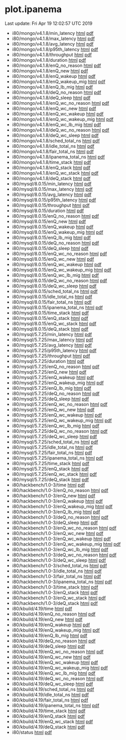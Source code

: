 # plot.ipanema

Last update: Fri Apr 19 12:02:57 UTC 2019

* i80/mongo/v4.1.8/min_latency [html](i80/mongo/v4.1.8/min_latency.html) [pdf](i80/mongo/v4.1.8/min_latency.pdf)
* i80/mongo/v4.1.8/max_latency [html](i80/mongo/v4.1.8/max_latency.html) [pdf](i80/mongo/v4.1.8/max_latency.pdf)
* i80/mongo/v4.1.8/avg_latency [html](i80/mongo/v4.1.8/avg_latency.html) [pdf](i80/mongo/v4.1.8/avg_latency.pdf)
* i80/mongo/v4.1.8/p95th_latency [html](i80/mongo/v4.1.8/p95th_latency.html) [pdf](i80/mongo/v4.1.8/p95th_latency.pdf)
* i80/mongo/v4.1.8/throughput [html](i80/mongo/v4.1.8/throughput.html) [pdf](i80/mongo/v4.1.8/throughput.pdf)
* i80/mongo/v4.1.8/duration [html](i80/mongo/v4.1.8/duration.html) [pdf](i80/mongo/v4.1.8/duration.pdf)
* i80/mongo/v4.1.8/enQ_no_reason [html](i80/mongo/v4.1.8/enQ_no_reason.html) [pdf](i80/mongo/v4.1.8/enQ_no_reason.pdf)
* i80/mongo/v4.1.8/enQ_new [html](i80/mongo/v4.1.8/enQ_new.html) [pdf](i80/mongo/v4.1.8/enQ_new.pdf)
* i80/mongo/v4.1.8/enQ_wakeup [html](i80/mongo/v4.1.8/enQ_wakeup.html) [pdf](i80/mongo/v4.1.8/enQ_wakeup.pdf)
* i80/mongo/v4.1.8/enQ_wakeup_mig [html](i80/mongo/v4.1.8/enQ_wakeup_mig.html) [pdf](i80/mongo/v4.1.8/enQ_wakeup_mig.pdf)
* i80/mongo/v4.1.8/enQ_lb_mig [html](i80/mongo/v4.1.8/enQ_lb_mig.html) [pdf](i80/mongo/v4.1.8/enQ_lb_mig.pdf)
* i80/mongo/v4.1.8/deQ_no_reason [html](i80/mongo/v4.1.8/deQ_no_reason.html) [pdf](i80/mongo/v4.1.8/deQ_no_reason.pdf)
* i80/mongo/v4.1.8/deQ_sleep [html](i80/mongo/v4.1.8/deQ_sleep.html) [pdf](i80/mongo/v4.1.8/deQ_sleep.pdf)
* i80/mongo/v4.1.8/enQ_wc_no_reason [html](i80/mongo/v4.1.8/enQ_wc_no_reason.html) [pdf](i80/mongo/v4.1.8/enQ_wc_no_reason.pdf)
* i80/mongo/v4.1.8/enQ_wc_new [html](i80/mongo/v4.1.8/enQ_wc_new.html) [pdf](i80/mongo/v4.1.8/enQ_wc_new.pdf)
* i80/mongo/v4.1.8/enQ_wc_wakeup [html](i80/mongo/v4.1.8/enQ_wc_wakeup.html) [pdf](i80/mongo/v4.1.8/enQ_wc_wakeup.pdf)
* i80/mongo/v4.1.8/enQ_wc_wakeup_mig [html](i80/mongo/v4.1.8/enQ_wc_wakeup_mig.html) [pdf](i80/mongo/v4.1.8/enQ_wc_wakeup_mig.pdf)
* i80/mongo/v4.1.8/enQ_wc_lb_mig [html](i80/mongo/v4.1.8/enQ_wc_lb_mig.html) [pdf](i80/mongo/v4.1.8/enQ_wc_lb_mig.pdf)
* i80/mongo/v4.1.8/deQ_wc_no_reason [html](i80/mongo/v4.1.8/deQ_wc_no_reason.html) [pdf](i80/mongo/v4.1.8/deQ_wc_no_reason.pdf)
* i80/mongo/v4.1.8/deQ_wc_sleep [html](i80/mongo/v4.1.8/deQ_wc_sleep.html) [pdf](i80/mongo/v4.1.8/deQ_wc_sleep.pdf)
* i80/mongo/v4.1.8/sched_total_ns [html](i80/mongo/v4.1.8/sched_total_ns.html) [pdf](i80/mongo/v4.1.8/sched_total_ns.pdf)
* i80/mongo/v4.1.8/idle_total_ns [html](i80/mongo/v4.1.8/idle_total_ns.html) [pdf](i80/mongo/v4.1.8/idle_total_ns.pdf)
* i80/mongo/v4.1.8/fair_total_ns [html](i80/mongo/v4.1.8/fair_total_ns.html) [pdf](i80/mongo/v4.1.8/fair_total_ns.pdf)
* i80/mongo/v4.1.8/ipanema_total_ns [html](i80/mongo/v4.1.8/ipanema_total_ns.html) [pdf](i80/mongo/v4.1.8/ipanema_total_ns.pdf)
* i80/mongo/v4.1.8/time_stack [html](i80/mongo/v4.1.8/time_stack.html) [pdf](i80/mongo/v4.1.8/time_stack.pdf)
* i80/mongo/v4.1.8/enQ_stack [html](i80/mongo/v4.1.8/enQ_stack.html) [pdf](i80/mongo/v4.1.8/enQ_stack.pdf)
* i80/mongo/v4.1.8/enQ_wc_stack [html](i80/mongo/v4.1.8/enQ_wc_stack.html) [pdf](i80/mongo/v4.1.8/enQ_wc_stack.pdf)
* i80/mongo/v4.1.8/deQ_stack [html](i80/mongo/v4.1.8/deQ_stack.html) [pdf](i80/mongo/v4.1.8/deQ_stack.pdf)
* i80/mysql/8.0.15/min_latency [html](i80/mysql/8.0.15/min_latency.html) [pdf](i80/mysql/8.0.15/min_latency.pdf)
* i80/mysql/8.0.15/max_latency [html](i80/mysql/8.0.15/max_latency.html) [pdf](i80/mysql/8.0.15/max_latency.pdf)
* i80/mysql/8.0.15/avg_latency [html](i80/mysql/8.0.15/avg_latency.html) [pdf](i80/mysql/8.0.15/avg_latency.pdf)
* i80/mysql/8.0.15/p95th_latency [html](i80/mysql/8.0.15/p95th_latency.html) [pdf](i80/mysql/8.0.15/p95th_latency.pdf)
* i80/mysql/8.0.15/throughput [html](i80/mysql/8.0.15/throughput.html) [pdf](i80/mysql/8.0.15/throughput.pdf)
* i80/mysql/8.0.15/duration [html](i80/mysql/8.0.15/duration.html) [pdf](i80/mysql/8.0.15/duration.pdf)
* i80/mysql/8.0.15/enQ_no_reason [html](i80/mysql/8.0.15/enQ_no_reason.html) [pdf](i80/mysql/8.0.15/enQ_no_reason.pdf)
* i80/mysql/8.0.15/enQ_new [html](i80/mysql/8.0.15/enQ_new.html) [pdf](i80/mysql/8.0.15/enQ_new.pdf)
* i80/mysql/8.0.15/enQ_wakeup [html](i80/mysql/8.0.15/enQ_wakeup.html) [pdf](i80/mysql/8.0.15/enQ_wakeup.pdf)
* i80/mysql/8.0.15/enQ_wakeup_mig [html](i80/mysql/8.0.15/enQ_wakeup_mig.html) [pdf](i80/mysql/8.0.15/enQ_wakeup_mig.pdf)
* i80/mysql/8.0.15/enQ_lb_mig [html](i80/mysql/8.0.15/enQ_lb_mig.html) [pdf](i80/mysql/8.0.15/enQ_lb_mig.pdf)
* i80/mysql/8.0.15/deQ_no_reason [html](i80/mysql/8.0.15/deQ_no_reason.html) [pdf](i80/mysql/8.0.15/deQ_no_reason.pdf)
* i80/mysql/8.0.15/deQ_sleep [html](i80/mysql/8.0.15/deQ_sleep.html) [pdf](i80/mysql/8.0.15/deQ_sleep.pdf)
* i80/mysql/8.0.15/enQ_wc_no_reason [html](i80/mysql/8.0.15/enQ_wc_no_reason.html) [pdf](i80/mysql/8.0.15/enQ_wc_no_reason.pdf)
* i80/mysql/8.0.15/enQ_wc_new [html](i80/mysql/8.0.15/enQ_wc_new.html) [pdf](i80/mysql/8.0.15/enQ_wc_new.pdf)
* i80/mysql/8.0.15/enQ_wc_wakeup [html](i80/mysql/8.0.15/enQ_wc_wakeup.html) [pdf](i80/mysql/8.0.15/enQ_wc_wakeup.pdf)
* i80/mysql/8.0.15/enQ_wc_wakeup_mig [html](i80/mysql/8.0.15/enQ_wc_wakeup_mig.html) [pdf](i80/mysql/8.0.15/enQ_wc_wakeup_mig.pdf)
* i80/mysql/8.0.15/enQ_wc_lb_mig [html](i80/mysql/8.0.15/enQ_wc_lb_mig.html) [pdf](i80/mysql/8.0.15/enQ_wc_lb_mig.pdf)
* i80/mysql/8.0.15/deQ_wc_no_reason [html](i80/mysql/8.0.15/deQ_wc_no_reason.html) [pdf](i80/mysql/8.0.15/deQ_wc_no_reason.pdf)
* i80/mysql/8.0.15/deQ_wc_sleep [html](i80/mysql/8.0.15/deQ_wc_sleep.html) [pdf](i80/mysql/8.0.15/deQ_wc_sleep.pdf)
* i80/mysql/8.0.15/sched_total_ns [html](i80/mysql/8.0.15/sched_total_ns.html) [pdf](i80/mysql/8.0.15/sched_total_ns.pdf)
* i80/mysql/8.0.15/idle_total_ns [html](i80/mysql/8.0.15/idle_total_ns.html) [pdf](i80/mysql/8.0.15/idle_total_ns.pdf)
* i80/mysql/8.0.15/fair_total_ns [html](i80/mysql/8.0.15/fair_total_ns.html) [pdf](i80/mysql/8.0.15/fair_total_ns.pdf)
* i80/mysql/8.0.15/ipanema_total_ns [html](i80/mysql/8.0.15/ipanema_total_ns.html) [pdf](i80/mysql/8.0.15/ipanema_total_ns.pdf)
* i80/mysql/8.0.15/time_stack [html](i80/mysql/8.0.15/time_stack.html) [pdf](i80/mysql/8.0.15/time_stack.pdf)
* i80/mysql/8.0.15/enQ_stack [html](i80/mysql/8.0.15/enQ_stack.html) [pdf](i80/mysql/8.0.15/enQ_stack.pdf)
* i80/mysql/8.0.15/enQ_wc_stack [html](i80/mysql/8.0.15/enQ_wc_stack.html) [pdf](i80/mysql/8.0.15/enQ_wc_stack.pdf)
* i80/mysql/8.0.15/deQ_stack [html](i80/mysql/8.0.15/deQ_stack.html) [pdf](i80/mysql/8.0.15/deQ_stack.pdf)
* i80/mysql/5.7.25/min_latency [html](i80/mysql/5.7.25/min_latency.html) [pdf](i80/mysql/5.7.25/min_latency.pdf)
* i80/mysql/5.7.25/max_latency [html](i80/mysql/5.7.25/max_latency.html) [pdf](i80/mysql/5.7.25/max_latency.pdf)
* i80/mysql/5.7.25/avg_latency [html](i80/mysql/5.7.25/avg_latency.html) [pdf](i80/mysql/5.7.25/avg_latency.pdf)
* i80/mysql/5.7.25/p95th_latency [html](i80/mysql/5.7.25/p95th_latency.html) [pdf](i80/mysql/5.7.25/p95th_latency.pdf)
* i80/mysql/5.7.25/throughput [html](i80/mysql/5.7.25/throughput.html) [pdf](i80/mysql/5.7.25/throughput.pdf)
* i80/mysql/5.7.25/duration [html](i80/mysql/5.7.25/duration.html) [pdf](i80/mysql/5.7.25/duration.pdf)
* i80/mysql/5.7.25/enQ_no_reason [html](i80/mysql/5.7.25/enQ_no_reason.html) [pdf](i80/mysql/5.7.25/enQ_no_reason.pdf)
* i80/mysql/5.7.25/enQ_new [html](i80/mysql/5.7.25/enQ_new.html) [pdf](i80/mysql/5.7.25/enQ_new.pdf)
* i80/mysql/5.7.25/enQ_wakeup [html](i80/mysql/5.7.25/enQ_wakeup.html) [pdf](i80/mysql/5.7.25/enQ_wakeup.pdf)
* i80/mysql/5.7.25/enQ_wakeup_mig [html](i80/mysql/5.7.25/enQ_wakeup_mig.html) [pdf](i80/mysql/5.7.25/enQ_wakeup_mig.pdf)
* i80/mysql/5.7.25/enQ_lb_mig [html](i80/mysql/5.7.25/enQ_lb_mig.html) [pdf](i80/mysql/5.7.25/enQ_lb_mig.pdf)
* i80/mysql/5.7.25/deQ_no_reason [html](i80/mysql/5.7.25/deQ_no_reason.html) [pdf](i80/mysql/5.7.25/deQ_no_reason.pdf)
* i80/mysql/5.7.25/deQ_sleep [html](i80/mysql/5.7.25/deQ_sleep.html) [pdf](i80/mysql/5.7.25/deQ_sleep.pdf)
* i80/mysql/5.7.25/enQ_wc_no_reason [html](i80/mysql/5.7.25/enQ_wc_no_reason.html) [pdf](i80/mysql/5.7.25/enQ_wc_no_reason.pdf)
* i80/mysql/5.7.25/enQ_wc_new [html](i80/mysql/5.7.25/enQ_wc_new.html) [pdf](i80/mysql/5.7.25/enQ_wc_new.pdf)
* i80/mysql/5.7.25/enQ_wc_wakeup [html](i80/mysql/5.7.25/enQ_wc_wakeup.html) [pdf](i80/mysql/5.7.25/enQ_wc_wakeup.pdf)
* i80/mysql/5.7.25/enQ_wc_wakeup_mig [html](i80/mysql/5.7.25/enQ_wc_wakeup_mig.html) [pdf](i80/mysql/5.7.25/enQ_wc_wakeup_mig.pdf)
* i80/mysql/5.7.25/enQ_wc_lb_mig [html](i80/mysql/5.7.25/enQ_wc_lb_mig.html) [pdf](i80/mysql/5.7.25/enQ_wc_lb_mig.pdf)
* i80/mysql/5.7.25/deQ_wc_no_reason [html](i80/mysql/5.7.25/deQ_wc_no_reason.html) [pdf](i80/mysql/5.7.25/deQ_wc_no_reason.pdf)
* i80/mysql/5.7.25/deQ_wc_sleep [html](i80/mysql/5.7.25/deQ_wc_sleep.html) [pdf](i80/mysql/5.7.25/deQ_wc_sleep.pdf)
* i80/mysql/5.7.25/sched_total_ns [html](i80/mysql/5.7.25/sched_total_ns.html) [pdf](i80/mysql/5.7.25/sched_total_ns.pdf)
* i80/mysql/5.7.25/idle_total_ns [html](i80/mysql/5.7.25/idle_total_ns.html) [pdf](i80/mysql/5.7.25/idle_total_ns.pdf)
* i80/mysql/5.7.25/fair_total_ns [html](i80/mysql/5.7.25/fair_total_ns.html) [pdf](i80/mysql/5.7.25/fair_total_ns.pdf)
* i80/mysql/5.7.25/ipanema_total_ns [html](i80/mysql/5.7.25/ipanema_total_ns.html) [pdf](i80/mysql/5.7.25/ipanema_total_ns.pdf)
* i80/mysql/5.7.25/time_stack [html](i80/mysql/5.7.25/time_stack.html) [pdf](i80/mysql/5.7.25/time_stack.pdf)
* i80/mysql/5.7.25/enQ_stack [html](i80/mysql/5.7.25/enQ_stack.html) [pdf](i80/mysql/5.7.25/enQ_stack.pdf)
* i80/mysql/5.7.25/enQ_wc_stack [html](i80/mysql/5.7.25/enQ_wc_stack.html) [pdf](i80/mysql/5.7.25/enQ_wc_stack.pdf)
* i80/mysql/5.7.25/deQ_stack [html](i80/mysql/5.7.25/deQ_stack.html) [pdf](i80/mysql/5.7.25/deQ_stack.pdf)
* i80/hackbench/1.0-3/time [html](i80/hackbench/1.0-3/time.html) [pdf](i80/hackbench/1.0-3/time.pdf)
* i80/hackbench/1.0-3/enQ_no_reason [html](i80/hackbench/1.0-3/enQ_no_reason.html) [pdf](i80/hackbench/1.0-3/enQ_no_reason.pdf)
* i80/hackbench/1.0-3/enQ_new [html](i80/hackbench/1.0-3/enQ_new.html) [pdf](i80/hackbench/1.0-3/enQ_new.pdf)
* i80/hackbench/1.0-3/enQ_wakeup [html](i80/hackbench/1.0-3/enQ_wakeup.html) [pdf](i80/hackbench/1.0-3/enQ_wakeup.pdf)
* i80/hackbench/1.0-3/enQ_wakeup_mig [html](i80/hackbench/1.0-3/enQ_wakeup_mig.html) [pdf](i80/hackbench/1.0-3/enQ_wakeup_mig.pdf)
* i80/hackbench/1.0-3/enQ_lb_mig [html](i80/hackbench/1.0-3/enQ_lb_mig.html) [pdf](i80/hackbench/1.0-3/enQ_lb_mig.pdf)
* i80/hackbench/1.0-3/deQ_no_reason [html](i80/hackbench/1.0-3/deQ_no_reason.html) [pdf](i80/hackbench/1.0-3/deQ_no_reason.pdf)
* i80/hackbench/1.0-3/deQ_sleep [html](i80/hackbench/1.0-3/deQ_sleep.html) [pdf](i80/hackbench/1.0-3/deQ_sleep.pdf)
* i80/hackbench/1.0-3/enQ_wc_no_reason [html](i80/hackbench/1.0-3/enQ_wc_no_reason.html) [pdf](i80/hackbench/1.0-3/enQ_wc_no_reason.pdf)
* i80/hackbench/1.0-3/enQ_wc_new [html](i80/hackbench/1.0-3/enQ_wc_new.html) [pdf](i80/hackbench/1.0-3/enQ_wc_new.pdf)
* i80/hackbench/1.0-3/enQ_wc_wakeup [html](i80/hackbench/1.0-3/enQ_wc_wakeup.html) [pdf](i80/hackbench/1.0-3/enQ_wc_wakeup.pdf)
* i80/hackbench/1.0-3/enQ_wc_wakeup_mig [html](i80/hackbench/1.0-3/enQ_wc_wakeup_mig.html) [pdf](i80/hackbench/1.0-3/enQ_wc_wakeup_mig.pdf)
* i80/hackbench/1.0-3/enQ_wc_lb_mig [html](i80/hackbench/1.0-3/enQ_wc_lb_mig.html) [pdf](i80/hackbench/1.0-3/enQ_wc_lb_mig.pdf)
* i80/hackbench/1.0-3/deQ_wc_no_reason [html](i80/hackbench/1.0-3/deQ_wc_no_reason.html) [pdf](i80/hackbench/1.0-3/deQ_wc_no_reason.pdf)
* i80/hackbench/1.0-3/deQ_wc_sleep [html](i80/hackbench/1.0-3/deQ_wc_sleep.html) [pdf](i80/hackbench/1.0-3/deQ_wc_sleep.pdf)
* i80/hackbench/1.0-3/sched_total_ns [html](i80/hackbench/1.0-3/sched_total_ns.html) [pdf](i80/hackbench/1.0-3/sched_total_ns.pdf)
* i80/hackbench/1.0-3/idle_total_ns [html](i80/hackbench/1.0-3/idle_total_ns.html) [pdf](i80/hackbench/1.0-3/idle_total_ns.pdf)
* i80/hackbench/1.0-3/fair_total_ns [html](i80/hackbench/1.0-3/fair_total_ns.html) [pdf](i80/hackbench/1.0-3/fair_total_ns.pdf)
* i80/hackbench/1.0-3/ipanema_total_ns [html](i80/hackbench/1.0-3/ipanema_total_ns.html) [pdf](i80/hackbench/1.0-3/ipanema_total_ns.pdf)
* i80/hackbench/1.0-3/time_stack [html](i80/hackbench/1.0-3/time_stack.html) [pdf](i80/hackbench/1.0-3/time_stack.pdf)
* i80/hackbench/1.0-3/enQ_stack [html](i80/hackbench/1.0-3/enQ_stack.html) [pdf](i80/hackbench/1.0-3/enQ_stack.pdf)
* i80/hackbench/1.0-3/enQ_wc_stack [html](i80/hackbench/1.0-3/enQ_wc_stack.html) [pdf](i80/hackbench/1.0-3/enQ_wc_stack.pdf)
* i80/hackbench/1.0-3/deQ_stack [html](i80/hackbench/1.0-3/deQ_stack.html) [pdf](i80/hackbench/1.0-3/deQ_stack.pdf)
* i80/kbuild/4.19/time [html](i80/kbuild/4.19/time.html) [pdf](i80/kbuild/4.19/time.pdf)
* i80/kbuild/4.19/enQ_no_reason [html](i80/kbuild/4.19/enQ_no_reason.html) [pdf](i80/kbuild/4.19/enQ_no_reason.pdf)
* i80/kbuild/4.19/enQ_new [html](i80/kbuild/4.19/enQ_new.html) [pdf](i80/kbuild/4.19/enQ_new.pdf)
* i80/kbuild/4.19/enQ_wakeup [html](i80/kbuild/4.19/enQ_wakeup.html) [pdf](i80/kbuild/4.19/enQ_wakeup.pdf)
* i80/kbuild/4.19/enQ_wakeup_mig [html](i80/kbuild/4.19/enQ_wakeup_mig.html) [pdf](i80/kbuild/4.19/enQ_wakeup_mig.pdf)
* i80/kbuild/4.19/enQ_lb_mig [html](i80/kbuild/4.19/enQ_lb_mig.html) [pdf](i80/kbuild/4.19/enQ_lb_mig.pdf)
* i80/kbuild/4.19/deQ_no_reason [html](i80/kbuild/4.19/deQ_no_reason.html) [pdf](i80/kbuild/4.19/deQ_no_reason.pdf)
* i80/kbuild/4.19/deQ_sleep [html](i80/kbuild/4.19/deQ_sleep.html) [pdf](i80/kbuild/4.19/deQ_sleep.pdf)
* i80/kbuild/4.19/enQ_wc_no_reason [html](i80/kbuild/4.19/enQ_wc_no_reason.html) [pdf](i80/kbuild/4.19/enQ_wc_no_reason.pdf)
* i80/kbuild/4.19/enQ_wc_new [html](i80/kbuild/4.19/enQ_wc_new.html) [pdf](i80/kbuild/4.19/enQ_wc_new.pdf)
* i80/kbuild/4.19/enQ_wc_wakeup [html](i80/kbuild/4.19/enQ_wc_wakeup.html) [pdf](i80/kbuild/4.19/enQ_wc_wakeup.pdf)
* i80/kbuild/4.19/enQ_wc_wakeup_mig [html](i80/kbuild/4.19/enQ_wc_wakeup_mig.html) [pdf](i80/kbuild/4.19/enQ_wc_wakeup_mig.pdf)
* i80/kbuild/4.19/enQ_wc_lb_mig [html](i80/kbuild/4.19/enQ_wc_lb_mig.html) [pdf](i80/kbuild/4.19/enQ_wc_lb_mig.pdf)
* i80/kbuild/4.19/deQ_wc_no_reason [html](i80/kbuild/4.19/deQ_wc_no_reason.html) [pdf](i80/kbuild/4.19/deQ_wc_no_reason.pdf)
* i80/kbuild/4.19/deQ_wc_sleep [html](i80/kbuild/4.19/deQ_wc_sleep.html) [pdf](i80/kbuild/4.19/deQ_wc_sleep.pdf)
* i80/kbuild/4.19/sched_total_ns [html](i80/kbuild/4.19/sched_total_ns.html) [pdf](i80/kbuild/4.19/sched_total_ns.pdf)
* i80/kbuild/4.19/idle_total_ns [html](i80/kbuild/4.19/idle_total_ns.html) [pdf](i80/kbuild/4.19/idle_total_ns.pdf)
* i80/kbuild/4.19/fair_total_ns [html](i80/kbuild/4.19/fair_total_ns.html) [pdf](i80/kbuild/4.19/fair_total_ns.pdf)
* i80/kbuild/4.19/ipanema_total_ns [html](i80/kbuild/4.19/ipanema_total_ns.html) [pdf](i80/kbuild/4.19/ipanema_total_ns.pdf)
* i80/kbuild/4.19/time_stack [html](i80/kbuild/4.19/time_stack.html) [pdf](i80/kbuild/4.19/time_stack.pdf)
* i80/kbuild/4.19/enQ_stack [html](i80/kbuild/4.19/enQ_stack.html) [pdf](i80/kbuild/4.19/enQ_stack.pdf)
* i80/kbuild/4.19/enQ_wc_stack [html](i80/kbuild/4.19/enQ_wc_stack.html) [pdf](i80/kbuild/4.19/enQ_wc_stack.pdf)
* i80/kbuild/4.19/deQ_stack [html](i80/kbuild/4.19/deQ_stack.html) [pdf](i80/kbuild/4.19/deQ_stack.pdf)
* i80/status [html](i80/status.html) [pdf](i80/status.pdf)
